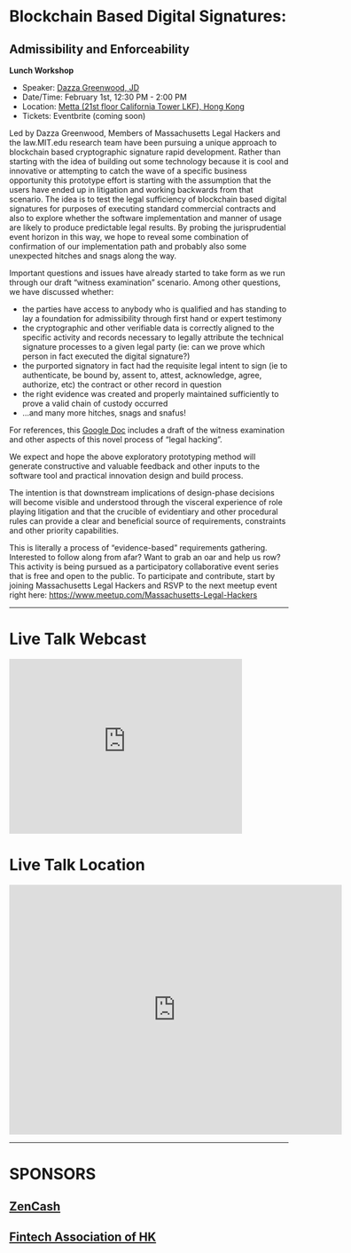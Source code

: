 # Blockchain Based Digital Signatures: 
## Admissibility and Enforceability

**Lunch Workshop**
* Speaker: [Dazza Greenwood, JD](http://dazzagreenwood.com)
* Date/Time: February 1st, 12:30 PM - 2:00 PM
* Location:  [Metta (21st floor California Tower LKF), Hong Kong](https://www.google.com/maps/place/Mett%C4%81/@22.280857,114.0854776,12z/data=!4m17!1m11!4m10!1m3!2m2!1d114.1551721!2d22.287846!1m5!1m1!1s0x3404007b2c091555:0x75f0632d0a46cfa9!2m2!1d114.155518!2d22.280872!3m4!1s0x3404007b2c091555:0x75f0632d0a46cfa9!8m2!3d22.280872!4d114.155518)
* Tickets: Eventbrite (coming soon)

Led by Dazza Greenwood, Members of Massachusetts Legal Hackers and the law.MIT.edu research team have been pursuing a unique approach to blockchain based cryptographic signature rapid development. Rather than starting with the idea of building out some technology because it is cool and innovative or attempting to catch the wave of a specific business opportunity this prototype effort is starting with the assumption that the users have ended up in litigation and working backwards from that scenario. The idea is to test the legal sufficiency of blockchain based digital signatures for purposes of executing standard commercial contracts and also to explore whether the software implementation and manner of usage are likely to produce predictable legal results. By probing the jurisprudential event horizon in this way, we hope to reveal some combination of confirmation of our implementation path and probably also some unexpected hitches and snags along the way.

Important questions and issues have already started to take form as we run through our draft “witness examination” scenario. Among other questions, we have discussed whether:
* the parties have access to anybody who is qualified and has standing to lay a foundation for admissibility through first hand or expert testimony
* the cryptographic and other verifiable data is correctly aligned to the specific activity and records necessary to legally attribute the technical signature processes to a given legal party (ie: can we prove which person in fact executed the digital signature?)
* the purported signatory in fact had the requisite legal intent to sign (ie to authenticate, be bound by, assent to, attest, acknowledge, agree, authorize, etc) the contract or other record in question
* the right evidence was created and properly maintained sufficiently to prove a valid chain of custody occurred
* …and many more hitches, snags and snafus!

For references, this [Google Doc](https://docs.google.com/document/d/1OT8sxwOqO3F7QCTlqaCAhIjMKwbXNEKB40xluQ1DOco/pub) includes a draft of the witness examination and other aspects of this novel process of “legal hacking”.

We expect and hope the above exploratory prototyping method will generate constructive and valuable feedback and other inputs to the software tool and practical innovation design and build process.

The intention is that downstream implications of design-phase decisions will become visible and understood through the visceral experience of role playing litigation and that the crucible of evidentiary and other procedural rules can provide a clear and beneficial source of requirements, constraints and other priority capabilities.

This is literally a process of “evidence-based” requirements gathering.
Interested to follow along from afar? Want to grab an oar and help us row? This activity is being pursued as a participatory collaborative event series that is free and open to the public. To participate and contribute, start by joining Massachusetts Legal Hackers and RSVP to the next meetup event right here: https://www.meetup.com/Massachusetts-Legal-Hackers

------------------

# Live Talk Webcast

<iframe width="420" height="315" src="http://www.youtube.com/embed/XU0CCAMHwcU" frameborder="0" allowfullscreen></iframe>

# Live Talk Location

<iframe src="https://www.google.com/maps/embed?pb=!1m18!1m12!1m3!1d118141.57779663526!2d114.08547759916698!3d22.280856980614864!2m3!1f0!2f0!3f0!3m2!1i1024!2i768!4f13.1!3m3!1m2!1s0x3404007b2c091555%3A0x75f0632d0a46cfa9!2zTWV0dMSB!5e0!3m2!1sen!2sus!4v1516947243522" width="600" height="450" frameborder="0" style="border:0" allowfullscreen></iframe>

------------


# SPONSORS

##  [ZenCash](https://zensystem.io/)

## [Fintech Association of HK](http://hkfintech.org/)
